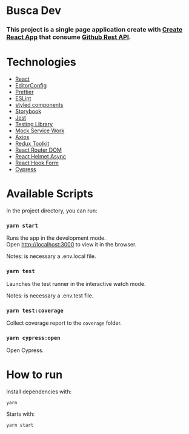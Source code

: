 # Busca Dev

### This project is a single page application create with [Create React App](https://github.com/facebook/create-react-app) that consume [Github Rest API](https://docs.github.com/en/rest).

# Technologies

- [React](https://reactjs.org/)
- [EditorConfig](https://editorconfig.org/)
- [Prettier](https://prettier.io/)
- [ESLint](https://eslint.org/)
- [styled components](https://styled-components.com/)
- [Storybook](https://storybook.js.org/)
- [Jest](https://jestjs.io/)
- [Testing Library](https://testing-library.com/)
- [Mock Service Work](https://mswjs.io/)
- [Axios](https://axios-http.com/)
- [Redux Toolkit](https://redux-toolkit.js.org/)
- [React Router DOM](https://reactrouter.com/)
- [React Helmet Async](https://github.com/staylor/react-helmet-async)
- [React Hook Form](https://react-hook-form.com/)
- [Cypress](https://docs.cypress.io/guides/overview/why-cypress)

# Available Scripts

In the project directory, you can run:

### `yarn start`

Runs the app in the development mode.\
Open [http://localhost:3000](http://localhost:3000) to view it in the browser.

Notes: is necessary a .env.local file.

### `yarn test`

Launches the test runner in the interactive watch mode.

Notes: is necessary a .env.test file.

### `yarn test:coverage`

Collect coverage report to the `coverage` folder.

### `yarn cypress:open`

Open Cypress.

# How to run

Install dependencies with:

```
yarn
```

Starts with:

```
yarn start
```
